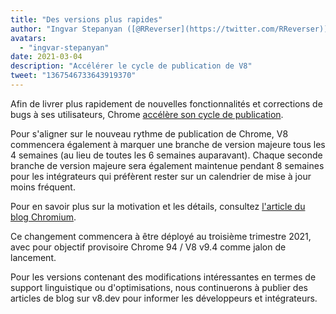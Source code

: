 ```yaml
---
title: "Des versions plus rapides"
author: "Ingvar Stepanyan ([@RReverser](https://twitter.com/RReverser))"
avatars:
  - "ingvar-stepanyan"
date: 2021-03-04
description: "Accélérer le cycle de publication de V8"
tweet: "1367546733643919370"
---
```

Afin de livrer plus rapidement de nouvelles fonctionnalités et corrections de bugs à ses utilisateurs, Chrome [accélère son cycle de publication](https://developer.chrome.com/blog/faster-release-cycle/).

Pour s'aligner sur le nouveau rythme de publication de Chrome, V8 commencera également à marquer une branche de version majeure tous les 4 semaines (au lieu de toutes les 6 semaines auparavant). Chaque seconde branche de version majeure sera également maintenue pendant 8 semaines pour les intégrateurs qui préfèrent rester sur un calendrier de mise à jour moins fréquent.

<!--truncate-->
Pour en savoir plus sur la motivation et les détails, consultez [l'article du blog Chromium](https://blog.chromium.org/2021/03/speeding-up-release-cycle.html).

Ce changement commencera à être déployé au troisième trimestre 2021, avec pour objectif provisoire Chrome 94 / V8 v9.4 comme jalon de lancement.

Pour les versions contenant des modifications intéressantes en termes de support linguistique ou d'optimisations, nous continuerons à publier des articles de blog sur v8.dev pour informer les développeurs et intégrateurs.
